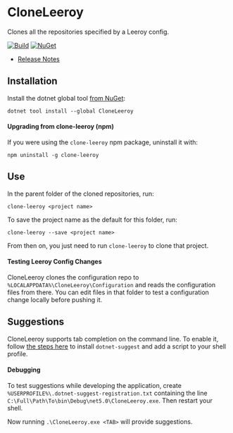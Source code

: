 # CloneLeeroy

Clones all the repositories specified by a Leeroy config.

[![Build](https://github.com/Faithlife/CloneLeeroy/workflows/Build/badge.svg)](https://github.com/Faithlife/CloneLeeroy/actions?query=workflow%3ABuild) [![NuGet](https://img.shields.io/nuget/v/CloneLeeroy.svg)](https://www.nuget.org/packages/CloneLeeroy)

* [Release Notes](ReleaseNotes.md)

## Installation

Install the dotnet global tool [from NuGet](https://www.nuget.org/packages/CloneLeeroy):

```
dotnet tool install --global CloneLeeroy
```

#### Upgrading from clone-leeroy (npm)

If you were using the `clone-leeroy` npm package, uninstall it with:

```
npm uninstall -g clone-leeroy
```

## Use

In the parent folder of the cloned repositories, run:

```
clone-leeroy <project name>
```

To save the project name as the default for this folder, run:

```
clone-leeroy --save <project name>
```

From then on, you just need to run `clone-leeroy` to clone that project.

#### Testing Leeroy Config Changes

CloneLeeroy clones the configuration repo to `%LOCALAPPDATA%\CloneLeeroy\Configuration` and reads the configuration
files from there. You can edit files in that folder to test a configuration change locally before pushing it.

## Suggestions

CloneLeeroy supports tab completion on the command line. To enable it, follow [the steps here](https://github.com/dotnet/command-line-api/blob/main/docs/dotnet-suggest.md) to install `dotnet-suggest` and add a script to your shell profile.

#### Debugging

To test suggestions while developing the application, create `%USERPROFILE%\.dotnet-suggest-registration.txt` containing the line `C:\Full\Path\To\bin\Debug\net5.0\CloneLeeroy.exe`. Then restart your shell.

Now running `.\CloneLeeroy.exe <TAB>` will provide suggestions.
